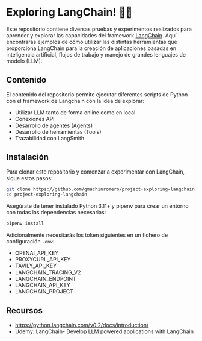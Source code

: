 # Exploring LangChain! 🦜️🔗

Este repositorio contiene diversas pruebas y experimentos realizados para aprender y explorar las capacidades del framework [LangChain](https://langchain.com/). Aquí encontrarás ejemplos de cómo utilizar las distintas herramientas que proporciona LangChain para la creación de aplicaciones basadas en inteligencia artificial, flujos de trabajo y manejo de grandes lenguajes de modelo (LLM).


## Contenido

El contenido del repositorio permite ejecutar diferentes scripts de Python con el framework de Langchain con la idea de explorar:
- Utilizar LLM tanto de forma online como en local
- Conexiones API
- Desarrollo de agentes (Agents)
- Desarrollo de herramientas (Tools)
- Trazabilidad con LangSmith 


## Instalación

Para clonar este repositorio y comenzar a experimentar con LangChain, sigue estos pasos:

```bash
git clone https://github.com/gmachinromero/project-exploring-langchain.git
cd project-exploring-langchain
```

Asegúrate de tener instalado Python 3.11+ y pipenv para crear un entorno con todas las dependencias necesarias:

```bash
pipenv install
```

Adicionalmente necesitarás los token siguientes en un fichero de configuración `.env`:
- OPENAI_API_KEY
- PROXYCURL_API_KEY
- TAVILY_API_KEY
- LANGCHAIN_TRACING_V2
- LANGCHAIN_ENDPOINT
- LANGCHAIN_API_KEY
- LANGCHAIN_PROJECT

## Recursos
- https://python.langchain.com/v0.2/docs/introduction/
- Udemy: LangChain- Develop LLM powered applications with LangChain
